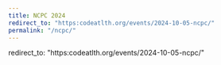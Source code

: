 ```yaml
---
title: NCPC 2024
redirect_to: "https:codeatlth.org/events/2024-10-05-ncpc/"
permalink: "/ncpc/"
---
```

redirect_to: "https:codeatlth.org/events/2024-10-05-ncpc/"

